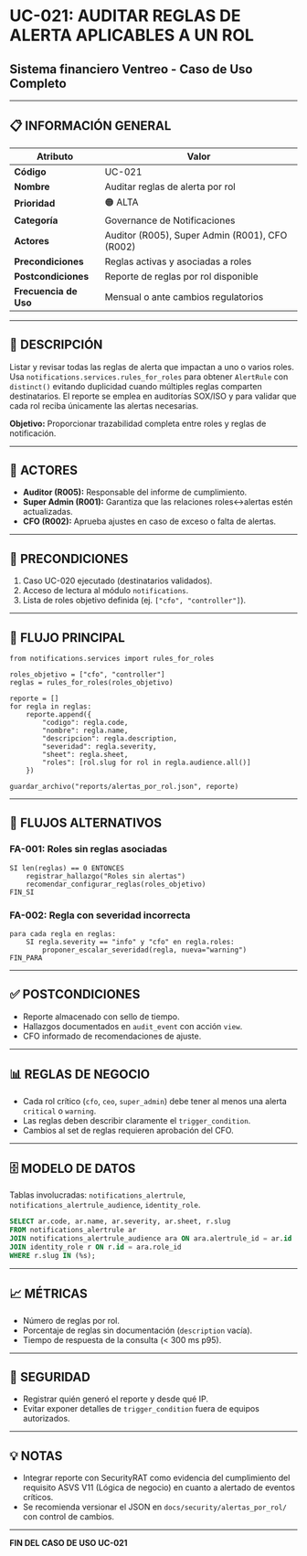 # UC-021: AUDITAR REGLAS DE ALERTA APLICABLES A UN ROL

## Sistema financiero Ventreo - Caso de Uso Completo

---

## 📋 INFORMACIÓN GENERAL

|Atributo|Valor|
|---|---|
|**Código**|UC-021|
|**Nombre**|Auditar reglas de alerta por rol|
|**Prioridad**|🟠 ALTA|
|**Categoría**|Governance de Notificaciones|
|**Actores**|Auditor (R005), Super Admin (R001), CFO (R002)|
|**Precondiciones**|Reglas activas y asociadas a roles|
|**Postcondiciones**|Reporte de reglas por rol disponible|
|**Frecuencia de Uso**|Mensual o ante cambios regulatorios|

---

## 🎯 DESCRIPCIÓN

Listar y revisar todas las reglas de alerta que impactan a uno o varios roles. Usa `notifications.services.rules_for_roles` para obtener `AlertRule` con `distinct()` evitando duplicidad cuando múltiples reglas comparten destinatarios. El reporte se emplea en auditorías SOX/ISO y para validar que cada rol reciba únicamente las alertas necesarias.

**Objetivo:** Proporcionar trazabilidad completa entre roles y reglas de notificación.

---

## 👥 ACTORES

- **Auditor (R005):** Responsable del informe de cumplimiento.
- **Super Admin (R001):** Garantiza que las relaciones roles↔alertas estén actualizadas.
- **CFO (R002):** Aprueba ajustes en caso de exceso o falta de alertas.

---

## 📝 PRECONDICIONES

1. Caso UC-020 ejecutado (destinatarios validados).
2. Acceso de lectura al módulo `notifications`.
3. Lista de roles objetivo definida (ej. `["cfo", "controller"]`).

---

## 🔄 FLUJO PRINCIPAL

```pseudocode
from notifications.services import rules_for_roles

roles_objetivo = ["cfo", "controller"]
reglas = rules_for_roles(roles_objetivo)

reporte = []
for regla in reglas:
    reporte.append({
        "codigo": regla.code,
        "nombre": regla.name,
        "descripcion": regla.description,
        "severidad": regla.severity,
        "sheet": regla.sheet,
        "roles": [rol.slug for rol in regla.audience.all()]
    })

guardar_archivo("reports/alertas_por_rol.json", reporte)
```

---

## 🔀 FLUJOS ALTERNATIVOS

### FA-001: Roles sin reglas asociadas

```pseudocode
SI len(reglas) == 0 ENTONCES
    registrar_hallazgo("Roles sin alertas")
    recomendar_configurar_reglas(roles_objetivo)
FIN_SI
```

### FA-002: Regla con severidad incorrecta

```pseudocode
para cada regla en reglas:
    SI regla.severity == "info" y "cfo" en regla.roles:
        proponer_escalar_severidad(regla, nueva="warning")
FIN_PARA
```

---

## ✅ POSTCONDICIONES

- Reporte almacenado con sello de tiempo.
- Hallazgos documentados en `audit_event` con acción `view`.
- CFO informado de recomendaciones de ajuste.

---

## 📊 REGLAS DE NEGOCIO

- Cada rol crítico (`cfo`, `ceo`, `super_admin`) debe tener al menos una alerta `critical` o `warning`.
- Las reglas deben describir claramente el `trigger_condition`.
- Cambios al set de reglas requieren aprobación del CFO.

---

## 🗄️ MODELO DE DATOS

Tablas involucradas: `notifications_alertrule`, `notifications_alertrule_audience`, `identity_role`.

```sql
SELECT ar.code, ar.name, ar.severity, ar.sheet, r.slug
FROM notifications_alertrule ar
JOIN notifications_alertrule_audience ara ON ara.alertrule_id = ar.id
JOIN identity_role r ON r.id = ara.role_id
WHERE r.slug IN (%s);
```

---

## 📈 MÉTRICAS

- Número de reglas por rol.
- Porcentaje de reglas sin documentación (`description` vacía).
- Tiempo de respuesta de la consulta (< 300 ms p95).

---

## 🔐 SEGURIDAD

- Registrar quién generó el reporte y desde qué IP.
- Evitar exponer detalles de `trigger_condition` fuera de equipos autorizados.

---

## 💡 NOTAS

- Integrar reporte con SecurityRAT como evidencia del cumplimiento del requisito ASVS V11 (Lógica de negocio) en cuanto a alertado de eventos críticos.
- Se recomienda versionar el JSON en `docs/security/alertas_por_rol/` con control de cambios.

---

**FIN DEL CASO DE USO UC-021**
